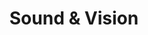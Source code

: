 ---
title: "Sound & Vision"
url: /karachi/sound-and-vision-v25g-x3c-shahrah-e-liaquat-regal-chowk-saddar-town/
shop: electronics
---